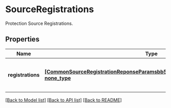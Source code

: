 # SourceRegistrations

Protection Source Registrations.

## Properties
Name | Type | Description | Notes
------------ | ------------- | ------------- | -------------
**registrations** | [**[CommonSourceRegistrationReponseParamsbb51eef19bdd4e3fB5257fcc70fe0a08], none_type**](CommonSourceRegistrationReponseParamsbb51eef19bdd4e3fB5257fcc70fe0a08.md) | Specifies the list of Protection Source Registrations. | [optional] 

[[Back to Model list]](../README.md#documentation-for-models) [[Back to API list]](../README.md#documentation-for-api-endpoints) [[Back to README]](../README.md)


